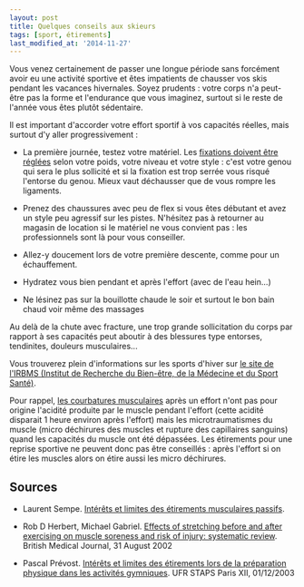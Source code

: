```yaml
---
layout: post
title: Quelques conseils aux skieurs
tags: [sport, étirements]
last_modified_at: '2014-11-27'
---
```


Vous venez certainement de passer une longue période sans forcément avoir eu une activité sportive et êtes impatients de chausser vos skis pendant les vacances hivernales. Soyez prudents : votre corps n'a peut-être pas la forme et l'endurance que vous imaginez, surtout si le reste de l'année vous êtes plutôt sédentaire.

Il est important d'accorder votre effort sportif à vos capacités réelles, mais surtout d'y aller progressivement :

- La première journée, testez votre matériel. Les [fixations doivent être réglées](https://www.reglagefixation.fr/) selon votre poids, votre niveau et votre style : c'est votre genou qui sera le plus sollicité et si la fixation est trop serrée vous risqué l'entorse du genou. Mieux vaut déchausser que de vous rompre les ligaments.

- Prenez des chaussures avec peu de flex si vous êtes débutant et avez un style peu agressif sur les pistes. N'hésitez pas à retourner au magasin de location si le matériel ne vous convient pas : les professionnels sont là pour vous conseiller.

- Allez-y doucement lors de votre première descente, comme pour un échauffement.

- Hydratez vous bien pendant et après l'effort (avec de l'eau hein...)

- Ne lésinez pas sur la bouillotte chaude le soir et surtout le bon bain chaud voir même des massages

Au delà de la chute avec fracture, une trop grande sollicitation du corps par rapport à ses capacités peut aboutir à des blessures type entorses, tendinites, douleurs musculaires...

Vous trouverez plein d'informations sur les sports d'hiver sur [le site de l'IRBMS (Institut de Recherche du Bien-être, de la Médecine et du Sport Santé)](https://www.irbms.com/sport/sports-hiver/).

Pour rappel, [les courbatures musculaires](https://fr.wikipedia.org/wiki/Courbature) après un effort n'ont pas pour origine l'acidité produite par le muscle pendant l'effort (cette acidité disparait 1 heure environ après l'effort) mais les microtraumatismes du muscle (micro déchirures des muscles et rupture des capillaires sanguins) quand les capacités du muscle ont été dépassées. Les étirements pour une reprise sportive ne peuvent donc pas être conseillés : après l'effort si on étire les muscles alors on étire aussi les micro déchirures.

## Sources

- Laurent Sempe.
  [Intérêts et limites des étirements musculaires passifs](http://l.sempe.free.fr/Etirements%20passifs.pdf).

- Rob D Herbert, Michael Gabriel.
  [Effects of stretching before and after exercising on muscle soreness and risk of injury: systematic review](https://www.bmj.com/content/325/7362/468).
  British Medical Journal, 31 August 2002

- Pascal Prévost.
  [Intérêts et limites des étirements lors de la préparation physique dans les activités gymniques](http://prevost.pascal.free.fr/public/pdf/Etirements.pdf).
  UFR STAPS Paris XII, 01/12/2003
